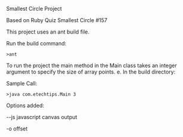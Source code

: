 Smallest Circle Project

Based on Ruby Quiz Smallest Circle #157

This project uses an ant build file.

Run the build command: 
```
>ant 
```

To run the project the main method in the Main class takes an integer argument to specify the size of array points.
e.
In the build directory:

Sample Call:
```
>java com.etechtips.Main 3
```

Options added:

  --js  javascript canvas output

  -o offset

